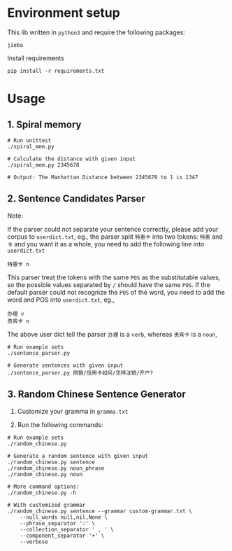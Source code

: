 # Environment setup

This lib written in `python3` and require the following packages:

```
jieba
```

Install requirements
```
pip install -r requirements.txt
```

# Usage

## 1. Spiral memory

```
# Run unittest
./spiral_mem.py

# Calculate the distance with given input
./spiral_mem.py 2345678

# Output: The Manhattan Distance between 2345678 to 1 is 1347
```

## 2. Sentence Candidates Parser

Note: 

If the parser could not separate your sentence correctly, please add your corpus to `userdict.txt`, eg., the parser split `特惠卡` into two tokens: `特惠` and `卡` and you want it as a whole, you need to add the following line into `userdict.txt`

```
特惠卡 n
```

This parser treat the tokens with the same `POS` as the substitutable values, so the possible values separated by `/` should have the same `POS`. If the default parser could not recognize the `POS` of the word, you need to add the word and POS into `userdict.txt`, eg.,

```
办理 v
贵宾卡 n
```

The above user dict tell the parser `办理` is a `verb`, whereas `贵宾卡` is a `noun`, 

```
# Run example sets
./sentence_parser.py

# Generate sentences with given input
./sentence_parser.py 网银/信用卡如何/怎样注销/开户?
```

## 3. Random Chinese Sentence Generator

1. Customize your gramma in `gramma.txt`

2. Run the following commands:

```
# Run example sets
./random_chinese.py

# Generate a random sentence with given input
./random_chinese.py sentence
./random_chinese.py noun_phrase
./random_chinese.py noun

# More command options:
./random_chinese.py -h

# With customized grammar
./random_chinese.py sentence --grammar custom-grammar.txt \
    --null_words null,nil,None \
    --phrase_separator ':' \
    --collection_separator ' , ' \
    --component_separator '+' \
    --verbose
```
